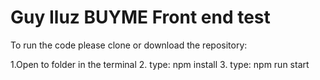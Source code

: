 # Guy Iluz BUYME Front end test

To run the code please clone or download the repository:

1.Open to folder in the terminal
2. type: npm install
3.  type: npm run start

